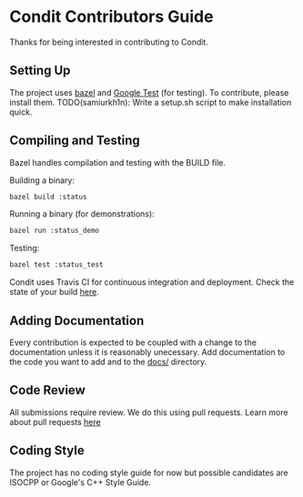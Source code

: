 # Condit Contributors Guide

Thanks for being interested in contributing to Condit.

## Setting Up
The project uses [bazel](https://docs.bazel.build/versions/master/install.html) and
[Google Test](https://github.com/google/googletest/blob/master/googletest/README.md) (for testing). To contribute, please install them.
TODO(samiurkh1n): Write a setup.sh script to make installation quick. 

## Compiling and Testing
Bazel handles compilation and testing with the BUILD file. 

Building a binary:
```bash
bazel build :status
```

Running a binary (for demonstrations):
```bash
bazel run :status_demo
```

Testing:
```bash
bazel test :status_test
```
Condit uses Travis CI for continuous integration and deployment. Check the state of your build [here](https://travis-ci.org/samiurkh1n/Condit). 

## Adding Documentation

Every contribution is expected to be coupled with a change to the documentation unless it is reasonably unecessary. Add documentation to the code you want to add and to the [docs/](https://github.com/samiurkh1n/Condit/tree/master/docs) directory. 

## Code Review

All submissions require review. We do this using pull requests.
Learn more about pull requests [here](https://help.github.com/articles/about-pull-requests/)

## Coding Style

The project has no coding style guide for now but possible candidates are ISOCPP or Google's C++ Style Guide. 